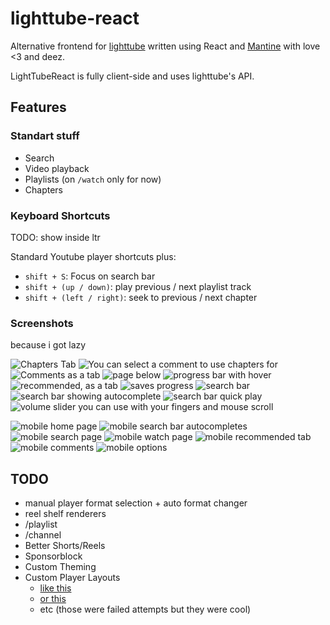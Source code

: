 # lighttube-react

Alternative frontend for [lighttube](https://github.com/kuylar/lighttube) written using React and [Mantine](https://mantine.dev/) with love <3 and deez.

LightTubeReact is fully client-side and uses lighttube's API.

## Features

### Standart stuff

- Search
- Video playback
- Playlists (on `/watch` only for now)
- Chapters

### Keyboard Shortcuts

TODO: show inside ltr

Standard Youtube player shortcuts plus:

- `shift + S`: Focus on search bar
- `shift + (up / down)`: play previous / next playlist track
- `shift + (left / right)`: seek to previous / next chapter

### Screenshots

because i got lazy

![Chapters Tab](screenshots/chapters_tab.png)
![You can select a comment to use chapters for](screenshots/comment_chapters.png)
![Comments as a tab](screenshots/comments_tab.png)
![page below](screenshots/page_below.png)
![progress bar with hover](screenshots/progressbar_hover.png)
![recommended, as a tab](screenshots/recommended_tab.png)
![saves progress](screenshots/resuming.png)
![search bar](screenshots/searchbar.png)
![search bar showing autocomplete](screenshots/searchbar_autocomplete.png)
![search bar quick play](screenshots/searchbar_url.png)
![volume slider you can use with your fingers and mouse scroll](screenshots/volume.png)

![mobile home page](screenshots/mobile_mainpage.png)
![mobile search bar autocompletes](screenshots/mobile_searchbar.png)
![mobile search page](screenshots/mobile_searchresults.png)
![mobile watch page](screenshots/mobile_watch.png)
![mobile recommended tab](screenshots/mobile_recommended.png)
![mobile comments](screenshots/mobile_comments.png)
![mobile options](screenshots/mobile_settings.png)

## TODO

- manual player format selection + auto format changer
- reel shelf renderers
- /playlist
- /channel
- Better Shorts/Reels
- Sponsorblock
- Custom Theming
- Custom Player Layouts
  - [like this](https://media.discordapp.net/attachments/931433557547700294/1084900495396700290/image.png?width=728&height=418)
  - [or this](https://media.discordapp.net/attachments/931433557547700294/1084899625720348722/image.png?width=713&height=418)
  - etc (those were failed attempts but they were cool)
